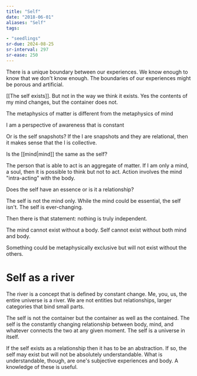 ```yaml
---
title: "Self"
date: "2018-06-01"
aliases: "Self"
tags:

- "seedlings"
sr-due: 2024-08-25
sr-interval: 297
sr-ease: 250
---
```

There is a unique boundary between our experiences. We know enough to know that we don't know enough. The boundaries of our experiences might be porous and artificial.

[[The self exists]]. But not in the way we think it exists. Yes the contents of my mind changes, but the container does not.

The metaphysics of matter is different from the metaphysics of mind

I am a perspective of awareness that is constant

Or is the self snapshots? If the I are snapshots and they are relational, then it makes sense that the I is collective.

Is the [[mind|mind]] the same as the self?

The person that is able to act is an aggregate of matter. If I am only a mind, a soul, then it is possible to think but not to act. Action involves the mind "intra-acting" with the body.

Does the self have an essence or is it a relationship?

The self is not the mind only.
While the mind could be essential, the self isn't. The self is ever-changing.

Then there is that statement: nothing is truly independent.

The mind cannot exist without a body. Self cannot exist without both mind and body.

Something could be metaphysically exclusive but will not exist without the others.

# Self as a river

The river is a concept that is defined by constant change. Me, you, us, the entire universe is a river. We are not entities but relationships, larger categories that bind small parts.

The self is not the container but the container as well as the contained. The self is the constantly changing relationship between body, mind, and whatever connects the two at any given moment. The self is a universe in itself.

If the self exists as a relationship then it has to be an abstraction. If so, the self may exist but will not be absolutely understandable. What is understandable, though, are one's subjective experiences and body. A knowledge of these is useful.